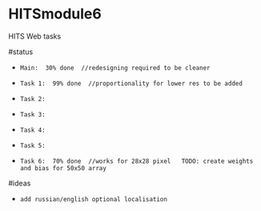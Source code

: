 # HITSmodule6
HITS Web tasks

#status
-     Main:  30% done  //redesigning required to be cleaner
-     Task 1:  99% done  //proportionality for lower res to be added
-     Task 2:   
-     Task 3:
-     Task 4:
-     Task 5:
-     Task 6:  70% done  //works for 28x28 pixel   TODO: create weights and bias for 50x50 array

#ideas
-     add russian/english optional localisation
